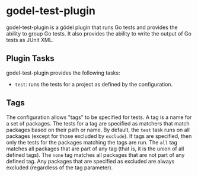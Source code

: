godel-test-plugin
=================
godel-test-plugin is a gödel plugin that runs Go tests and provides the ability to group Go tests. It also provides the 
ability to write the output of Go tests as JUnit XML.

Plugin Tasks
------------
godel-test-plugin provides the following tasks:

* `test`: runs the tests for a project as defined by the configuration.

Tags
----
The configuration allows "tags" to be specified for tests. A tag is a name for a set of packages. The tests for a tag
are specified as matchers that match packages based on their path or name. By default, the `test` task runs on all
packages (except for those excluded by `exclude`). If tags are specified, then only the tests for the packages matching 
the tags are run. The `all` tag matches all packages that are part of any tag (that is, it is the union of all defined
tags). The `none` tag matches all packages that are not part of any defined tag. Any packages that are specified as
excluded are always excluded (regardless of the tag parameter).
